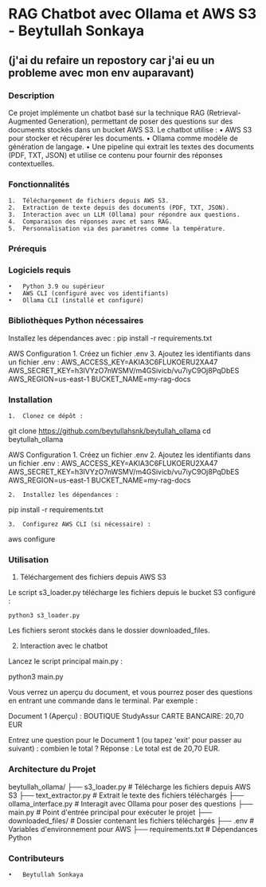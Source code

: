 # RAG Chatbot avec Ollama et AWS S3 - Beytullah Sonkaya
## (j'ai du refaire un repostory car j'ai eu un probleme avec mon env auparavant)

### Description

Ce projet implémente un chatbot basé sur la technique RAG (Retrieval-Augmented Generation), permettant de poser des questions sur des documents stockés dans un bucket AWS S3. Le chatbot utilise :
	•	AWS S3 pour stocker et récupérer les documents.
	•	Ollama comme modèle de génération de langage.
	•	Une pipeline qui extrait les textes des documents (PDF, TXT, JSON) et utilise ce contenu pour fournir des réponses contextuelles.

### Fonctionnalités

	1.	Téléchargement de fichiers depuis AWS S3.
	2.	Extraction de texte depuis des documents (PDF, TXT, JSON).
	3.	Interaction avec un LLM (Ollama) pour répondre aux questions.
	4.	Comparaison des réponses avec et sans RAG.
	5.	Personnalisation via des paramètres comme la température.

### Prérequis

### Logiciels requis

	•	Python 3.9 ou supérieur
	•	AWS CLI (configuré avec vos identifiants)
	•	Ollama CLI (installé et configuré)

### Bibliothèques Python nécessaires

Installez les dépendances avec :
  pip install -r requirements.txt

AWS Configuration
	1.	Créez un fichier .env
	3.	Ajoutez les identifiants dans un fichier .env :
      AWS_ACCESS_KEY=AKIA3C6FLUKOERU2XA47
      AWS_SECRET_KEY=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
      AWS_REGION=us-east-1
      BUCKET_NAME=my-rag-docs

### Installation

	1.	Clonez ce dépôt :

git clone https://github.com/beytullahsnk/beytullah_ollama
cd beytullah_ollama


AWS Configuration
	1.	Créez un fichier .env
	2.	Ajoutez les identifiants dans un fichier .env :
      AWS_ACCESS_KEY=AKIA3C6FLUKOERU2XA47
      AWS_SECRET_KEY=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
      AWS_REGION=us-east-1
      BUCKET_NAME=my-rag-docs


	2.	Installez les dépendances :

  pip install -r requirements.txt


	3.	Configurez AWS CLI (si nécessaire) :

  aws configure

### Utilisation

1. Téléchargement des fichiers depuis AWS S3

Le script s3_loader.py télécharge les fichiers depuis le bucket S3 configuré :

    python3 s3_loader.py

Les fichiers seront stockés dans le dossier downloaded_files.


2. Interaction avec le chatbot

Lancez le script principal main.py :

  python3 main.py

Vous verrez un aperçu du document, et vous pourrez poser des questions en entrant une commande dans le terminal. Par exemple :

Document 1 (Aperçu) :
BOUTIQUE StudyAssur
CARTE BANCAIRE: 20,70 EUR

Entrez une question pour le Document 1 (ou tapez 'exit' pour passer au suivant) : combien le total ?
Réponse : Le total est de 20,70 EUR.

### Architecture du Projet

beytullah_ollama/
├── s3_loader.py           # Télécharge les fichiers depuis AWS S3
├── text_extractor.py      # Extrait le texte des fichiers téléchargés
├── ollama_interface.py    # Interagit avec Ollama pour poser des questions
├── main.py                # Point d'entrée principal pour exécuter le projet
├── downloaded_files/      # Dossier contenant les fichiers téléchargés
├── .env                   # Variables d'environnement pour AWS
├── requirements.txt       # Dépendances Python


### Contributeurs

	•	Beytullah Sonkaya

